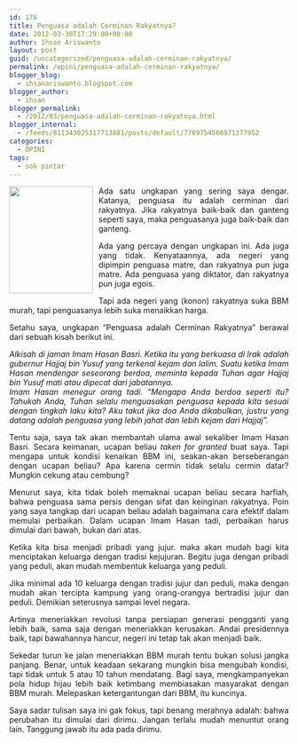 ```yaml
---
id: 176
title: Penguasa adalah Cerminan Rakyatnya?
date: 2012-03-30T17:29:00+00:00
author: Ihsan Ariswanto
layout: post
guid: /uncategorized/penguasa-adalah-cerminan-rakyatnya/
permalink: /opini/penguasa-adalah-cerminan-rakyatnya/
blogger_blog:
  - ihsanariswanto.blogspot.com
blogger_author:
  - ihsan
blogger_permalink:
  - /2012/03/penguasa-adalah-cerminan-rakyatnya.html
blogger_internal:
  - /feeds/811343025317713881/posts/default/7769754566971377952
categories:
  - OPINI
tags:
  - sok pintar
---
```

<div style="text-align: justify;">
  <a href="https://1.bp.blogspot.com/-3HPQIjZ7mRY/T3VTQvMzqmI/AAAAAAAAAt0/uZ11fypdIkE/s1600/305618_10150785049484453_638559452_9594751_1336039886_n.jpg"><img alt="" border="0" height="320" ilo-full-src="https://1.bp.blogspot.com/-3HPQIjZ7mRY/T3VTQvMzqmI/AAAAAAAAAt0/uZ11fypdIkE/s1600/305618_10150785049484453_638559452_9594751_1336039886_n.jpg" src="https://1.bp.blogspot.com/-3HPQIjZ7mRY/T3VTQvMzqmI/AAAAAAAAAt0/uZ11fypdIkE/s320/305618_10150785049484453_638559452_9594751_1336039886_n.jpg" style="float: left; height: 193px; margin: 0pt 10px 10px 0pt; width: 151px;" width="250" /></a>Ada satu ungkapan yang sering saya dengar. Katanya, penguasa itu adalah cerminan dari rakyatnya. Jika rakyatnya baik-baik dan ganteng seperti saya, maka penguasanya juga baik-baik dan ganteng.</p> 
  
  <p>
    Ada yang percaya dengan ungkapan ini. Ada juga yang tidak. Kenyataannya, ada negeri yang dipimpin penguasa matre, dan rakyatnya pun juga matre. Ada penguasa yang diktator, dan rakyatnya pun juga egois.
  </p>
  
  <p>
    Tapi ada negeri yang (konon) rakyatnya suka BBM murah, tapi penguasanya lebih suka menaikkan harga.
  </p>
</div>

<div style="text-align: justify;">
  Setahu saya, ungkapan &#8220;Penguasa adalah Cerminan Rakyatnya&#8221; berawal dari sebuah kisah berikut ini.
</div>

<div style="text-align: justify;">
</div>

<a name='more'></a>

<div style="font-style: italic; text-align: justify;">
  Alkisah di jaman Imam Hasan Basri. Ketika itu yang berkuasa di Irak adalah gubernur Hajjaj bin Yusuf yang terkenal kejam dan lalim. Suatu ketika Imam Hasan mendengar seseorang berdoa, meminta kepada Tuhan agar Hajjaj bin Yusuf mati atau dipecat dari jabatannya.
</div>

<div style="font-style: italic; text-align: justify;">
</div>

<div style="text-align: justify;">
  <div style="text-align: justify;">
    <span style="font-style: italic;">Imam Hasan menegur orang tadi. &#8220;Mengapa Anda berdoa seperti itu? Tahukah Anda, Tuhan selalu menguasakan penguasa kepada kita sesuai dengan tingkah laku kita? Aku takut jika doa Anda dikabulkan, justru yang datang adalah penguasa yang lebih jahat dan lebih kejam dari Hajjaj&#8221;.</span>
  </div>
  
  <p>
    Tentu saja, saya tak akan membantah ulama awal sekaliber Imam Hasan Basri. Secara keimanan, ucapan beliau <i>taken for granted</i> buat saya. Tapi mengapa untuk kondisi kenaikan BBM ini, seakan-akan berseberangan dengan ucapan beliau? Apa karena cermin tidak selalu cermin datar? Mungkin cekung atau cembung?
  </p>
  
  <p>
    Menurut saya, kita tidak boleh memaknai ucapan beliau secara harfiah, bahwa penguasa sama persis dengan sifat dan keinginan rakyatnya. Poin yang saya tangkap dari ucapan beliau adalah bagaimana cara efektif dalam memulai perbaikan. Dalam ucapan Imam Hasan tadi, perbaikan harus dimulai dari bawah, bukan dari atas.
  </p>
  
  <p>
    Ketika kita bisa menjadi pribadi yang jujur. maka akan mudah bagi kita menciptakan keluarga dengan tradisi kejujuran. Begitu juga dengan pribadi yang peduli, akan mudah membentuk keluarga yang peduli.
  </p>
  
  <p>
    Jika minimal ada 10 keluarga dengan tradisi jujur dan peduli, maka dengan mudah akan tercipta kampung yang orang-orangya bertradisi jujur dan peduli. Demikian seterusnya sampai level negara.
  </p>
  
  <p>
    Artinya meneriakkan revolusi tanpa persiapan generasi pengganti yang lebih baik, sama saja dengan meneriakkan kerusakan. Andai presidennya baik, tapi bawahannya hancur, negeri ini tetap tak akan menjadi baik.
  </p>
  
  <p>
    Sekedar turun ke jalan meneriakkan BBM murah tentu bukan solusi jangka panjang. Benar, untuk keadaan sekarang mungkin bisa mengubah kondisi, tapi tidak untuk 5 atau 10 tahun mendatang. Bagi saya, mengkampanyekan pola hidup hijau lebih baik ketimbang membiasakan masyarakat dengan BBM murah. Melepaskan ketergantungan dari BBM, itu kuncinya.
  </p>
  
  <p>
    Saya sadar tulisan saya ini gak fokus, tapi benang merahnya adalah: bahwa perubahan itu dimulai dari dirimu. Jangan terlalu mudah menuntut orang lain. Tanggung jawab itu ada pada dirimu.
  </p>
</div>